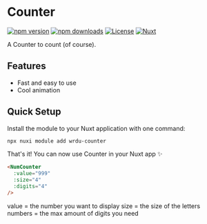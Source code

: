 # Counter

[![npm version][npm-version-src]][npm-version-href]
[![npm downloads][npm-downloads-src]][npm-downloads-href]
[![License][license-src]][license-href]
[![Nuxt][nuxt-src]][nuxt-href]

A Counter to count (of course).

## Features

- Fast and easy to use
- Cool animation

## Quick Setup

Install the module to your Nuxt application with one command:

```bash
npx nuxi module add wrdu-counter
```

That's it! You can now use Counter in your Nuxt app ✨

```html
<NumCounter
  :value="999" 
  :size="4"
  :digits="4"
/>
```

value = the number you want to display
size = the size of the letters
numbers = the max amount of digits you need

<!-- Badges -->
[npm-version-src]: https://img.shields.io/npm/v/wrdu-counter/latest.svg?style=flat&colorA=020420&colorB=00DC82
[npm-version-href]: https://npmjs.com/package/wrdu-counter

[npm-downloads-src]: https://img.shields.io/npm/dm/wrdu-counter.svg?style=flat&colorA=020420&colorB=00DC82
[npm-downloads-href]: https://npmjs.com/package/wrdu-counter

[license-src]: https://img.shields.io/npm/l/wrdu-counter.svg?style=flat&colorA=020420&colorB=00DC82
[license-href]: https://npmjs.com/package/wrdu-counter

[nuxt-src]: https://img.shields.io/badge/Nuxt-020420?logo=nuxt.js
[nuxt-href]: https://nuxt.com
